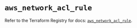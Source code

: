 # `aws_network_acl_rule`

Refer to the Terraform Registry for docs: [`aws_network_acl_rule`](https://registry.terraform.io/providers/hashicorp/aws/4.54.0/docs/resources/network_acl_rule).
